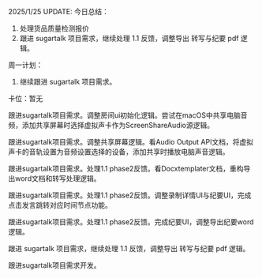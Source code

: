 2025/1/25 UPDATE:
今日总结：

1. 处理货品质量检测报价
2. 跟进 sugartalk 项目需求，继续处理 1.1 反馈，调整导出 转写与纪要 pdf 逻辑。

周一计划：

1. 继续跟进 sugartalk 项目需求。

卡位：暂无



跟进sugartalk项目需求。调整房间ui初始化逻辑。尝试在macOS中共享电脑音频，添加共享屏幕时选择虚拟声卡作为ScreenShareAudio源逻辑。

跟进sugartalk项目需求。调整共享屏幕逻辑。看Audio Output API文档，将虚拟声卡的音轨设置为音频设置选择的设备，添加共享时播放电脑声音逻辑。

跟进sugartalk项目需求。处理1.1 phase2反馈。看Docxtemplater文档，重构导出word文档和转写处理逻辑。

跟进sugartalk项目需求。处理1.1 phase2反馈。调整录制详情UI与纪要UI，完成点击发言跳转对应时间节点功能。

跟进sugartalk项目需求。处理1.1 phase2反馈。完成纪要UI，调整导出纪要word逻辑。

跟进 sugartalk 项目需求，继续处理 1.1 反馈，调整导出 转写与纪要 pdf 逻辑。



跟进sugartalk项目需求开发。
